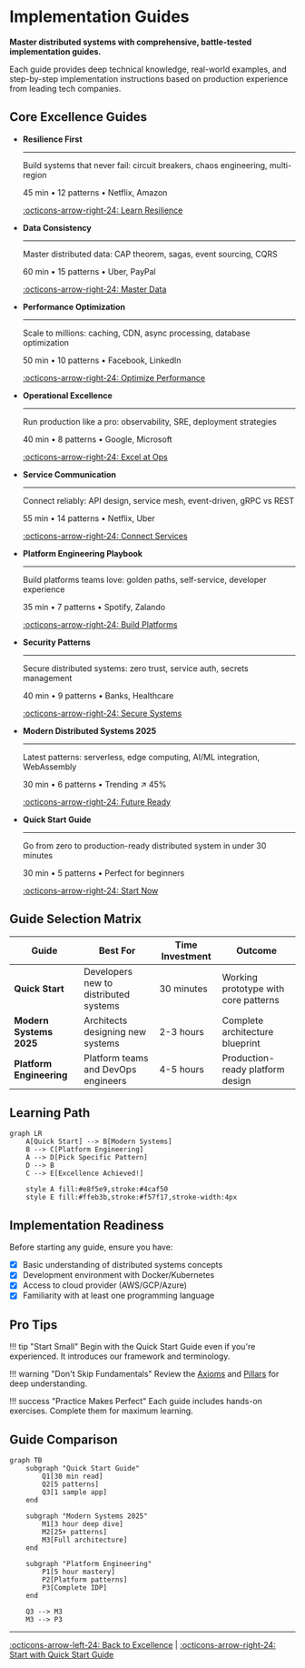 # Implementation Guides

**Master distributed systems with comprehensive, battle-tested implementation guides.**

<div class="guide-intro">
    <p class="lead">Each guide provides deep technical knowledge, real-world examples, and step-by-step implementation instructions based on production experience from leading tech companies.</p>
</div>

## Core Excellence Guides

<div class="grid cards" markdown>

-   **Resilience First**

    ---
    
    Build systems that never fail: circuit breakers, chaos engineering, multi-region
    
    45 min • 12 patterns • Netflix, Amazon
    
    [:octicons-arrow-right-24: Learn Resilience](/excellence/implementation-guides/resilience-first/)

-   **Data Consistency**

    ---
    
    Master distributed data: CAP theorem, sagas, event sourcing, CQRS
    
    60 min • 15 patterns • Uber, PayPal
    
    [:octicons-arrow-right-24: Master Data](/excellence/implementation-guides/data-consistency/)

-   **Performance Optimization**

    ---
    
    Scale to millions: caching, CDN, async processing, database optimization
    
    50 min • 10 patterns • Facebook, LinkedIn
    
    [:octicons-arrow-right-24: Optimize Performance](/excellence/implementation-guides/performance-optimization/)

-   **Operational Excellence**

    ---
    
    Run production like a pro: observability, SRE, deployment strategies
    
    40 min • 8 patterns • Google, Microsoft
    
    [:octicons-arrow-right-24: Excel at Ops](/excellence/implementation-guides/operational-excellence/)

-   **Service Communication**

    ---
    
    Connect reliably: API design, service mesh, event-driven, gRPC vs REST
    
    55 min • 14 patterns • Netflix, Uber
    
    [:octicons-arrow-right-24: Connect Services](/excellence/implementation-guides/service-communication/)

-   **Platform Engineering Playbook**

    ---
    
    Build platforms teams love: golden paths, self-service, developer experience
    
    35 min • 7 patterns • Spotify, Zalando
    
    [:octicons-arrow-right-24: Build Platforms](/excellence/implementation-guides/platform-engineering-playbook/)

-   **Security Patterns**

    ---
    
    Secure distributed systems: zero trust, service auth, secrets management
    
    40 min • 9 patterns • Banks, Healthcare
    
    [:octicons-arrow-right-24: Secure Systems](/excellence/implementation-guides/security-patterns/)

-   **Modern Distributed Systems 2025**

    ---
    
    Latest patterns: serverless, edge computing, AI/ML integration, WebAssembly
    
    30 min • 6 patterns • Trending ↗️ 45%
    
    [:octicons-arrow-right-24: Future Ready](/excellence/implementation-guides/modern-distributed-systems-2025/)

-   **Quick Start Guide**

    ---
    
    Go from zero to production-ready distributed system in under 30 minutes
    
    30 min • 5 patterns • Perfect for beginners
    
    [:octicons-arrow-right-24: Start Now](/excellence/implementation-guides/quick-start-guide/)

</div>

## Guide Selection Matrix

| Guide | Best For | Time Investment | Outcome |
|-------|----------|-----------------|---------|
| **Quick Start** | Developers new to distributed systems | 30 minutes | Working prototype with core patterns |
| **Modern Systems 2025** | Architects designing new systems | 2-3 hours | Complete architecture blueprint |
| **Platform Engineering** | Platform teams and DevOps engineers | 4-5 hours | Production-ready platform design |

## Learning Path

```mermaid
graph LR
    A[Quick Start] --> B[Modern Systems]
    B --> C[Platform Engineering]
    A --> D[Pick Specific Pattern]
    D --> B
    C --> E[Excellence Achieved!]
    
    style A fill:#e8f5e9,stroke:#4caf50
    style E fill:#ffeb3b,stroke:#f57f17,stroke-width:4px
```

## Implementation Readiness

Before starting any guide, ensure you have:

- [x] Basic understanding of distributed systems concepts
- [x] Development environment with Docker/Kubernetes
- [x] Access to cloud provider (AWS/GCP/Azure)
- [x] Familiarity with at least one programming language

## Pro Tips

!!! tip "Start Small"
    Begin with the Quick Start Guide even if you're experienced. It introduces our framework and terminology.

!!! warning "Don't Skip Fundamentals"
    Review the [Axioms](../../part1-axioms/) and [Pillars](../../part2-pillars/) for deep understanding.

!!! success "Practice Makes Perfect"
    Each guide includes hands-on exercises. Complete them for maximum learning.

## Guide Comparison

```mermaid
graph TB
    subgraph "Quick Start Guide"
        Q1[30 min read]
        Q2[5 patterns]
        Q3[1 sample app]
    end
    
    subgraph "Modern Systems 2025"
        M1[3 hour deep dive]
        M2[25+ patterns]
        M3[Full architecture]
    end
    
    subgraph "Platform Engineering"
        P1[5 hour mastery]
        P2[Platform patterns]
        P3[Complete IDP]
    end
    
    Q3 --> M3
    M3 --> P3
```

---

[:octicons-arrow-left-24: Back to Excellence](../index.md) | [:octicons-arrow-right-24: Start with Quick Start Guide](/excellence/implementation-guides/quick-start-guide/)